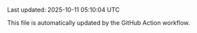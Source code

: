 Last updated: 2025-10-11 05:10:04 UTC

This file is automatically updated by the GitHub Action workflow.

